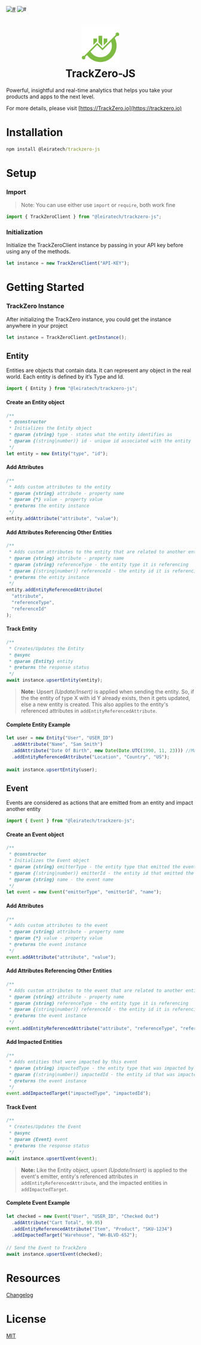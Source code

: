 [![#](https://img.shields.io/npm/v/@leiratech/trackzero-js)](https://www.npmjs.com/package/@leiratech/trackzero-js) ![#](https://img.shields.io/npm/l/@leiratech/trackzero-js)

<h1 align="center">
  <img alt="logo" src="./logo.svg" width="100"/>
  <br/>
  TrackZero-JS
</h1>
Powerful, insightful and real-time analytics that helps you take your products and apps to the next level.

For more details, please visit [https://TrackZero.io](https://trackzero.io)

# Installation

```bat
npm install @leiratech/trackzero-js
```

# Setup

### Import

> Note: You can use either use `import` or `require`, both work fine

```js
import { TrackZeroClient } from "@leiratech/trackzero-js";
```

### Initialization

Initialize the TrackZeroClient instance by passing in your API key before using any of the methods.

```js
let instance = new TrackZeroClient("API-KEY");
```

# Getting Started

### TrackZero Instance

After initializing the TrackZero instance, you could get the instance anywhere in your project

```js
let instance = TrackZeroClient.getInstance();
```

## Entity

Entities are objects that contain data. It can represent any object in the real world. Each entity is defined by it’s Type and Id.

```js
import { Entity } from "@leiratech/trackzero-js";
```

#### Create an Entity object

```js
/**
 * @constructor
 * Initializes the Entity object
 * @param {string} type - states what the entity identifies as
 * @param {(string|number)} id - unique id associated with the entity
 */
let entity = new Entity("type", "id");
```

#### Add Attributes

```js
/**
 * Adds custom attributes to the entity
 * @param {string} attribute - property name
 * @param {*} value - property value
 * @returns the entity instance
 */
entity.addAttribute("attribute", "value");
```

#### Add Attributes Referencing Other Entities

```js
/**
 * Adds custom attributes to the entity that are related to another entity
 * @param {string} attribute - property name
 * @param {string} referenceType - the entity type it is referencing
 * @param {(string|number)} referenceId - the entity id it is referencing
 * @returns the entity instance
 */
entity.addEntityReferencedAttribute(
  "attribute",
  "referenceType",
  "referenceId"
);
```

#### Track Entity

```js
/**
 * Creates/Updates the Entity
 * @async
 * @param {Entity} entity
 * @returns the response status
 */
await instance.upsertEntity(entity);
```

> **Note:** Upsert _(Update/Insert)_ is applied when sending the entity. So, if the the entity of type X with id Y already exists, then it gets updated, else a new entity is created. This also applies to the entity's referenced attributes in `addEntityReferencedAttribute`.

#### Complete Entity Example

```js
let user = new Entity("User", "USER_ID")
  .addAttribute("Name", "Sam Smith")
  .addAttribute("Date Of Birth", new Date(Date.UTC(1990, 11, 23))) //Make sure dates are in UTC
  .addEntityReferencedAttribute("Location", "Country", "US");

await instance.upsertEntity(user);
```

## Event

Events are considered as actions that are emitted from an entity and impact another entity

```js
import { Event } from "@leiratech/trackzero-js";
```

#### Create an Event object

```js
/**
 * @constructor
 * Initializes the Event object
 * @param {string} emitterType - the entity type that emitted the event
 * @param {(string|number)} emitterId - the entity id that emitted the event
 * @param {string} name - the event name
 */
let event = new Event("emitterType", "emitterId", "name");
```

#### Add Attributes

```js
/**
 * Adds custom attributes to the event
 * @param {string} attribute - property name
 * @param {*} value - property value
 * @returns the event instance
 */
event.addAttribute("attribute", "value");
```

#### Add Attributes Referencing Other Entities

```js
/**
 * Adds custom attributes to the event that are related to another entity
 * @param {string} attribute - property name
 * @param {string} referenceType - the entity type it is referencing
 * @param {(string|number)} referenceId - the entity id it is referencing
 * @returns the event instance
 */
event.addEntityReferencedAttribute("attribute", "referenceType", "referenceId");
```

#### Add Impacted Entities

```js
/**
 * Adds entities that were impacted by this event
 * @param {string} impactedType - the entity type that was impacted by the event
 * @param {(string|number)} impactedId - the entity id that was impacted by the event
 * @returns the event instance
 */
event.addImpactedTarget("impactedType", "impactedId");
```

#### Track Event

```js
/**
 * Creates/Updates the Event
 * @async
 * @param {Event} event
 * @returns the response status
 */
await instance.upsertEvent(event);
```

> **Note:** Like the Entity object, upsert _(Update/Insert)_ is applied to the event's emitter, entity's referenced attributes in `addEntityReferencedAttribute`, and the impacted entities in `addImpactedTarget`.

#### Complete Event Example

```js
let checked = new Event("User", "USER_ID", "Checked Out")
  .addAttribute("Cart Total", 99.95)
  .addEntityReferencedAttribute("Item", "Product", "SKU-1234")
  .addImpactedTarget("Warehouse", "WH-BLVD-652");

// Send the Event to TrackZero
await instance.upsertEvent(checked);
```

# Resources

[Changelog](./CHANGELOG.md#change-log)

# License

[MIT](https://github.com/leiratech/TrackZero.JavaScript/blob/main/LICENSE)
